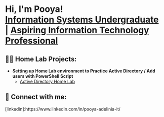 <h1>Hi, I'm Pooya! <br/><a href="https://github.com/Pooyaadel/Pooyaadel">Information Systems Undergraduate </a>| <a href="https://github.com/Pooyaadel/Pooyaadel"> Aspiring Information Technology Professional</a>  </h1>

<h2>👨‍💻 Home Lab Projects:</h2>

- <b>Setting up Home Lab environment to Practice Active Directory / Add users with PowerShell Script</b>
  - [Active Directory Home Lab](https://github.com/Pooyaadel/ActiveDirectory-Home-Lab)

<h2> 🤳 Connect with me:</h2>
[linkedin]:https://www.linkedin.com/in/pooya-adelinia-it/

<!--
**joshmadakor1/joshmadakor1** is a ✨ _special_ ✨ repository because its `README.md` (this file) appears on your GitHub profile.

Here are some ideas to get you started:

- 🔭 I’m currently working on ...
- 🌱 I’m currently learning ...
- 👯 I’m looking to collaborate on ...
- 🤔 I’m looking for help with ...
- 💬 Ask me about ...
- 📫 How to reach me: ...
- 😄 Pronouns: ...
- ⚡ Fun fact: ...

<!--
 ```diff
- text in red
+ text in green
! text in orange
# text in gray
@@ text in purple (and bold)@@
```
--!>
